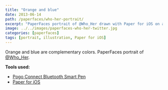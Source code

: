 ```yaml
---
title: "Orange and blue"
date: 2013-06-14
path: /paperfaces/who-her-portrait/
excerpt: "PaperFaces portrait of @Who_Her drawn with Paper for iOS on an iPad."
image: ../../images/paperfaces-who-her-twitter.jpg
categories: [paperfaces]
tags: [portrait, illustration, Paper for iOS]
---
```


Orange and blue are complementary colors. PaperFaces portrait of [@Who_Her](https://twitter.com/Who_Her).

**Tools used:**

- [Pogo Connect Bluetooth Smart Pen](https://www.amazon.com/gp/product/B009K448L4/ref=as_li_ss_tl?ie=UTF8&camp=1789&creative=390957&creativeASIN=B009K448L4&linkCode=as2&tag=mademist-20)
- [Paper for iOS](https://paper.bywetransfer.com/)
